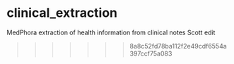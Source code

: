 clinical_extraction
===================

MedPhora extraction of health information from clinical notes
Scott edit
>>>>>>> 8a8c52fd78ba112f2e49cdf6554a397ccf75a083
